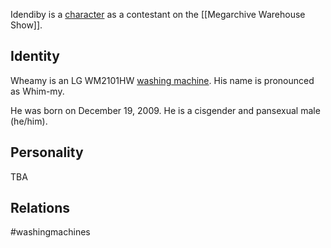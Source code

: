 Idendiby is a [character](Characters) as a contestant on the [[Megarchive Warehouse Show]].

## Identity
Wheamy is an LG WM2101HW [washing machine](Washing%20Machines). His name is pronounced as Whim-my.

He was born on December 19, 2009. He is a cisgender and pansexual male (he/him).

## Personality

TBA

## Relations

#washingmachines 